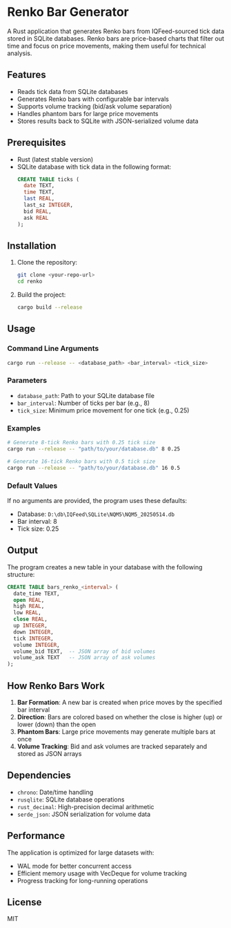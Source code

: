 # Renko Bar Generator

A Rust application that generates Renko bars from IQFeed-sourced tick data stored in SQLite databases. Renko bars are price-based charts that filter out time and focus on price movements, making them useful for technical analysis.

## Features

- Reads tick data from SQLite databases
- Generates Renko bars with configurable bar intervals
- Supports volume tracking (bid/ask volume separation)
- Handles phantom bars for large price movements
- Stores results back to SQLite with JSON-serialized volume data

## Prerequisites

- Rust (latest stable version)
- SQLite database with tick data in the following format:
  ```sql
  CREATE TABLE ticks (
    date TEXT,
    time TEXT,
    last REAL,
    last_sz INTEGER,
    bid REAL,
    ask REAL
  );
  ```

## Installation

1. Clone the repository:
   ```bash
   git clone <your-repo-url>
   cd renko
   ```

2. Build the project:
   ```bash
   cargo build --release
   ```

## Usage

### Command Line Arguments

```bash
cargo run --release -- <database_path> <bar_interval> <tick_size>
```

### Parameters

- `database_path`: Path to your SQLite database file
- `bar_interval`: Number of ticks per bar (e.g., 8)
- `tick_size`: Minimum price movement for one tick (e.g., 0.25)

### Examples

```bash
# Generate 8-tick Renko bars with 0.25 tick size
cargo run --release -- "path/to/your/database.db" 8 0.25

# Generate 16-tick Renko bars with 0.5 tick size
cargo run --release -- "path/to/your/database.db" 16 0.5
```

### Default Values

If no arguments are provided, the program uses these defaults:
- Database: `D:\db\IQFeed\SQLite\NQM5\NQM5_20250514.db`
- Bar interval: 8
- Tick size: 0.25

## Output

The program creates a new table in your database with the following structure:

```sql
CREATE TABLE bars_renko_<interval> (
  date_time TEXT,
  open REAL,
  high REAL,
  low REAL,
  close REAL,
  up INTEGER,
  down INTEGER,
  tick INTEGER,
  volume INTEGER,
  volume_bid TEXT,  -- JSON array of bid volumes
  volume_ask TEXT   -- JSON array of ask volumes
);
```

## How Renko Bars Work

1. **Bar Formation**: A new bar is created when price moves by the specified bar interval
2. **Direction**: Bars are colored based on whether the close is higher (up) or lower (down) than the open
3. **Phantom Bars**: Large price movements may generate multiple bars at once
4. **Volume Tracking**: Bid and ask volumes are tracked separately and stored as JSON arrays

## Dependencies

- `chrono`: Date/time handling
- `rusqlite`: SQLite database operations
- `rust_decimal`: High-precision decimal arithmetic
- `serde_json`: JSON serialization for volume data

## Performance

The application is optimized for large datasets with:
- WAL mode for better concurrent access
- Efficient memory usage with VecDeque for volume tracking
- Progress tracking for long-running operations

## License

MIT